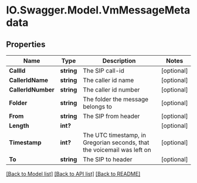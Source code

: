 # IO.Swagger.Model.VmMessageMetadata
## Properties

Name | Type | Description | Notes
------------ | ------------- | ------------- | -------------
**CallId** | **string** | The SIP call-id | [optional] 
**CallerIdName** | **string** | The caller id name | [optional] 
**CallerIdNumber** | **string** | The caller id number | [optional] 
**Folder** | **string** | The folder the message belongs to | [optional] 
**From** | **string** | The SIP from header | [optional] 
**Length** | **int?** |  | [optional] 
**Timestamp** | **int?** | The UTC timestamp, in Gregorian seconds, that the voicemail was left on | [optional] 
**To** | **string** | The SIP to header | [optional] 

[[Back to Model list]](../README.md#documentation-for-models) [[Back to API list]](../README.md#documentation-for-api-endpoints) [[Back to README]](../README.md)

